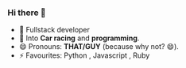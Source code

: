### Hi there 👋

- 🔭 Fullstack developer</br>
- 👀 Into **Car racing** and  **programming**.</br>
- 😄 Pronouns: **THAT/GUY** (because why not? 😄).</br>
- ⚡ Favourites: Python , Javascript , Ruby
<!--
**vickkie/vickkie** is a ✨ _special_ ✨ repository because its `README.md` (this file) appears on your GitHub profile.

Here are some ideas to get you started:

- 🌱 I’m currently learning ...
- 👯 I’m looking to collaborate on ...
- 🤔 I’m looking for help with ...
- 💬 Ask me about ...
- 📫 How to reach me: ...
- 😄 Pronouns: ...
-->
